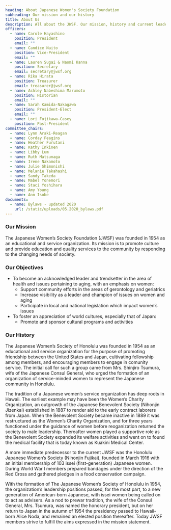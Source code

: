 ```yaml
---
heading: About Japanese Women's Society Foundation
subheading: Our mission and our history
title: About Us
description: All about the JWSF. Our mission, history and current leadership
officers:
  - name: Carole Hayashino
    position: President
    email: ""
  - name: Candice Naito
    position: Vice-President
    email: ""
  - name: Lauren Sugai & Naomi Kanna
    position: Secretary
    email: secretary@jwsf.org
  - name: Rika Hirata
    position: Treasurer
    email: treasurer@jwsf.org
  - name: Ashley Nabeshima Marumoto
    position: Historian
    email: ""
  - name: Sarah Kamida-Nakagawa
    position: President-Elect
    email: ""
  - name: Lori Fujikawa-Casey
    position: Past-President
committee_chairs:
  - name: Lynn Araki-Reagan
  - name: Corday Feagins
  - name: Heather Furutani
  - name: Kathy Inkinen
  - name: Libby Lum
  - name: Ruth Matsunaga
  - name: Irene Nakamoto
  - name: Julie Shimonishi
  - name: Melanie Takahashi
  - name: Sandy Takeda
  - name: Mabel Yonemori
  - name: Staci Yoshihara
  - name: Amy Young
  - name: Ann Isobe
documents:
  - name: Bylaws - updated 2020
    url: /static/uploads/05.2020_bylaws.pdf
---
```



### Our Mission
The Japanese Women’s Society Foundation (JWSF) was founded in 1954 as an educational and service organization. Its mission is to promote culture and provide education and quality services to the community by responding to the changing needs of society.

### Our Objectives


* To become an acknowledged leader and trendsetter in the area of health and issues pertaining to aging, with an emphasis on women:
  * Support community efforts in the areas of gerontology and geriatrics
  * Increase visibility as a leader and champion of issues on women and aging
  * Participate in local and national legislation which impact women’s issues
* To foster an appreciation of world cultures, especially that of Japan:
  * Promote and sponsor cultural programs and activities


### Our History
The Japanese Women’s Society of Honolulu was founded in 1954 as an educational and service organization for the purpose of promoting friendship between the United States and Japan, cultivating fellowship among members, and encouraging members to engage in comunity service. The initial call for such a group came from Mrs. Shinjiro Tsumura, wife of the Japanese Consul General, who urged the formation of an organization of service-minded women to represent the Japanese community in Honolulu.

The tradition of a Japanese women’s service organization has deep roots in Hawaii. The earliest example may have been the Women’s Charity Organization, an outgrowth of the Japanese Benevolent Society (Nihonjin Jizenkai) established in 1887 to render aid to the early contract laborers from Japan. When the Benevolent Society became inactive in 1889 it was restructured as the Women’s Charity Organization, and for three years functioned under the guidance of women before reoganization returned the society to male leadership. Thereafter women played a supportive role as the Benevolent Society expanded its welfare activities and went on to found the medical facility that is today known as Kuakini Medical Center.

A more immediate predecessor to the current JWSF was the Honolulu Japanese Women’s Society (Nihonjin Fujikai), founded in March 1916 with an initial membership of 103 issei (first-generation) Japanese women. During World War I members prepared bandages under the direction of the Red Cross and gathered pledges in a food conservation campaign.

With the formation of The Japanese Women’s Society of Honolulu in 1954, the organization’s leadership positions passed, for the most part, to a new generation of American-born Japanese, with issei women being called on to act as advisers. As a nod to prewar tradition, the wife of the Consul General, Mrs. Tsumura, was named the honorary president, but on her return to Japan in the autumn of 1954 the presidency passed to Hawaii-born Alice Noda, and remained an elected position thereafter. Today JWSF members strive to fulfill the aims expressed in the mission statement. 